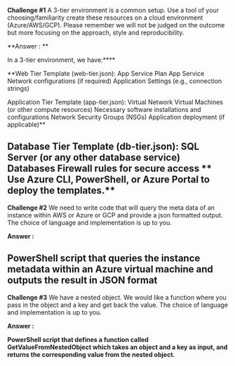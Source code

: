 **Challenge #1**
A 3-tier environment is a common setup. Use a tool of your choosing/familiarity create these resources on a cloud environment (Azure/AWS/GCP). Please remember we will not be judged on the outcome but more focusing on the approach, style and reproducibility.

**Answer : **

In a 3-tier environment, we have:****

**Web Tier Template (web-tier.json):
App Service Plan
App Service
Network configurations (if required)
Application Settings (e.g., connection strings)

Application Tier Template (app-tier.json):
Virtual Network
Virtual Machines (or other compute resources)
Necessary software installations and configurations
Network Security Groups (NSGs)
Application deployment (if applicable)**

Database Tier Template (db-tier.json):
SQL Server (or any other database service)
Databases
Firewall rules for secure access
**
Use Azure CLI, PowerShell, or Azure Portal to deploy the templates.**
------------------------------------------------------------------------------------------------------------------------
**Challenge #2**
We need to write code that will query the meta data of an instance within AWS or Azure or GCP and provide a json formatted output. The choice of language and implementation is up to you.

**Answer :**

PowerShell script that queries the instance metadata within an Azure virtual machine and outputs the result in JSON format
---------------------------------------------------------------------------------------------------------------------------
**Challenge #3**
We have a nested object. We would like a function where you pass in the object and a key and get back the value.
The choice of language and implementation is up to you.

**Answer :**

**PowerShell script that defines a function called GetValueFromNestedObject which takes an object and a key as input, and returns the corresponding value from the nested object.**
